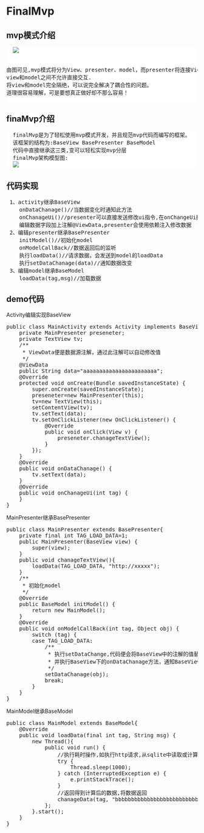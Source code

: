 # FinalMvp
<h2>mvp模式介绍</h2>
<pre  style="background:#ffffff;">
  <img src="http://a.hiphotos.baidu.com/baike/c0%3Dbaike80%2C5%2C5%2C80%2C26/sign=0d3000fa9c25bc313f5009ca3fb6e6d4/8b82b9014a90f603534849733c12b31bb051ed0e.jpg"/>
  
  由图可见,mvp模式将分为View、presenter、model，而presenter将连接View和model，
  view和model之间不允许直接交互.
  将view和model完全隔绝，可以说完全解决了耦合性的问题。
  道理很容易理解，可是要想真正做好却不那么容易！
</pre>
<h2>finaMvp介绍</h2>
<pre style="background:#ffffff;">
  finalMvp是为了轻松使用mvp模式开发，并且规范mvp代码而编写的框架。
  该框架的结构为:BaseView BasePresenter BaseModel
  代码中直接继承这三类,变可以轻松实现mvp分层
  finalMvp架构模型图:
  <img src="https://github.com/yuanfen7650/FinalMvp/blob/master/README/finaMvpDXF.png?raw=true"/>
</pre>
<h2>代码实现</h2>
<pre>
 1、activity继承BaseView
 	onDataChanage()//当数据变化时通知此方法
 	onChanageUi()//presenter可以直接发送修改ui指令,在onChangeUi接收
 	编辑数据字段加上注解@ViewData,presenter会使用依赖注入修改数据
 2、编辑presenter继承BasePresenter
 	initModel()//初始化model
 	onModelCallBack//数据返回后的监听
 	执行loadData()//请求数据，会发送到model的loadData
 	执行setDataChanage(data)//通知数据改变
 3、编辑model继承BaseModel
 	loadData(tag,msg)//加载数据
</pre>

<h2>demo代码</h2>
Activity编辑实现BaseView
<pre>
public class MainActivity extends Activity implements BaseView{
	private MainPresenter preseneter;
	private TextView tv;
	/**
	 * ViewData便是数据源注解，通过此注解可以自动修改值
	 */
	@ViewData
	public String data="aaaaaaaaaaaaaaaaaaaaaaa";
    @Override
    protected void onCreate(Bundle savedInstanceState) {
        super.onCreate(savedInstanceState);
        preseneter=new MainPresenter(this);
        tv=new TextView(this);
        setContentView(tv);
        tv.setText(data);
        tv.setOnClickListener(new OnClickListener() {
			@Override
			public void onClick(View v) {
				preseneter.chanageTextView();
			}
		});
    }
	@Override
	public void onDataChanage() {
		tv.setText(data);
	}
	@Override
	public void onChanageUi(int tag) {
	}
}
</pre>
MainPresenter继承BasePresenter
<pre>
public class MainPresenter extends BasePresenter{
	private final int TAG_LOAD_DATA=1;
	public MainPresenter(BaseView view) {
		super(view);
	}
	public void chanageTextView(){
		loadData(TAG_LOAD_DATA, "http://xxxxx");
	}
	/**
	 * 初始化model
	 */
	@Override
	public BaseModel initModel() {
		return new MainModel();
	}
	@Override
	public void onModelCallBack(int tag, Object obj) {
		switch (tag) {
		case TAG_LOAD_DATA:
			/**
			 * 执行setDataChange,代码便会将BaseView中的注解的值替换为obj，
			 * 并执行BaseView下的onDataChanage方法，通知BaseView修改ui
			 */
			setDataChanage(obj);
			break;
		}
	}
}
</pre>
MainModel继承BaseModel
<pre>
public class MainModel extends BaseModel{
	@Override
	public void loadData(final int tag, String msg) {
		new Thread(){
			public void run() {
				//执行耗时操作,如执行http请求,从sqlite中读取或计算数据
				try {
					Thread.sleep(1000);
				} catch (InterruptedException e) {
					e.printStackTrace();
				}
				//返回得到计算后的数据,将数据返回
				chanageData(tag, "bbbbbbbbbbbbbbbbbbbbbbbbbbbbbbb");
			};
		}.start();
	}
}
</pre>
